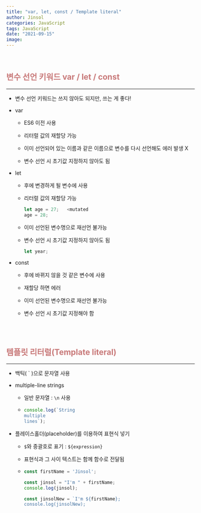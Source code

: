 ```yaml
---
title: "var, let, const / Template literal"
author: Jinsol
categories: JavaScript
tags: JavaScript
date: "2021-09-15"
image: 
---
```


<br>

## <span style="color:#c87979">변수 선언 키워드 var / let / const</span>

<hr>

- 변수 선언 키워드는 쓰지 않아도 되지만, 쓰는 게 좋다!

- var

    - ES6 이전 사용

    - 리터럴 값의 재할당 가능

    - 이미 선언되어 있는 이름과 같은 이름으로 변수를 다시 선언해도 에러 발생 X

    - 변수 선언 시 초기값 지정하지 않아도 됨

- let

    - 후에 변경하게 될 변수에 사용

    - 리터럴 값의 재할당 가능

        ```javascript
        let age = 27;   <mutated
        age = 28;   
        ```

    - 이미 선언된 변수명으로 재선언 불가능

    - 변수 선언 시 초기값 지정하지 않아도 됨

        ```javascript
        let year;
        ```

- const

    - 후에 바뀌지 않을 것 같은 변수에 사용

    - 재할당 하면 에러

    - 이미 선언된 변수명으로 재선언 불가능

    - 변수 선언 시 초기값 지정해야 함
    
<br><br>

## <span style="color:#c87979">템플릿 리터럴(Template literal)</span>

<hr>

- 백틱( ` )으로 문자열 사용

- multiple-line strings
    
    - 일반 문자열 : `\n` 사용

    -   ```javascript
        console.log(`String
        multiple
        lines`);
        ```

- 플레이스홀더(placeholder)를 이용하여 표현식 넣기

    - `$`와 중괄호로 표기 : ` ${expression} `

    - 표현식과 그 사이 텍스트는 함께 함수로 전달됨

    -   ```javascript
        const firstName = 'Jinsol';

        const jinsol = "I'm " + firstName;
        console.log(jinsol);

        const jinsolNew = `I'm ${firstName};
        console.log(jinsolNew); 
        ```